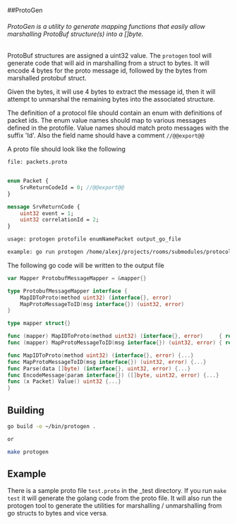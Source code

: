 ##ProtoGen

###### ProtoGen is a utility to generate mapping functions that easily allow marshalling ProtoBuf structure(s) into a []byte.

ProtoBuf structures are assigned a uint32 value. The `protogen` tool will generate code that will aid in marshalling from a struct to bytes. It will encode 4 bytes for the proto message id, followed by the bytes from marshalled protobuf struct. 

Given the bytes, it will use 4 bytes to extract the message id, then it will attempt to unmarshal the remaining bytes into the associated structure. 

The definition of a protocol file should contain an enum with definitions of packet ids. The enum value names should map to various messages defined in the protofile. Value names should match proto messages with the suffix 'Id'. Also the field name should have a comment `//@@export@@`

A proto file should look like the following   

```proto 
file: packets.proto


enum Packet {
    SrvReturnCodeId = 0; //@@export@@
}

message SrvReturnCode {
    uint32 event = 1;
    uint32 correlationId = 2;
}

```




```bash
usage: protogen protofile enumNamePacket output_go_file

example: go run protogen /home/alexj/projects/rooms/submodules/protocol-definitions/centralserver/css1erver.proto Packet /home/alexj/projects/rooms/proto/cs/mapping.go

```

The following go code will be written to the output file
```go 
var Mapper ProtobufMessageMapper = &mapper{}

type ProtobufMessageMapper interface {
	MapIDToProto(method uint32) (interface{}, error)
	MapProtoMessageToID(msg interface{}) (uint32, error)
}

type mapper struct{}

func (mapper) MapIDToProto(method uint32) (interface{}, error)     { return MapIDToProto(method) }
func (mapper) MapProtoMessageToID(msg interface{}) (uint32, error) { return MapProtoMessageToID(msg) }

func MapIDToProto(method uint32) (interface{}, error) {...}
func MapProtoMessageToID(msg interface{}) (uint32, error) {...} 
func Parse(data []byte) (interface{}, uint32, error) {...} 
func EncodeMessage(param interface{}) ([]byte, uint32, error) {...} 
func (x Packet) Value() uint32 {...} 
}
```

  

## Building
```bash 
go build -o ~/bin/protogen .

or 

make protogen
```   


## Example
There is a sample proto file `test.proto` in the _test directory. If you run `make test` it will generate the golang code from the proto file. It will also run the protogen tool to generate the utilities for marshalling / unmarshalling from go structs to bytes and vice versa.

   
